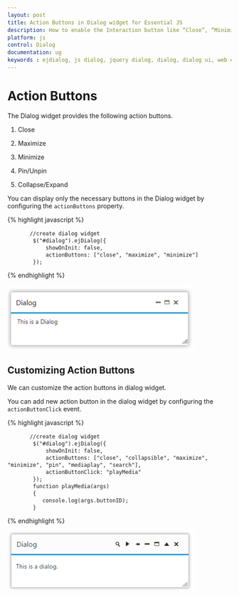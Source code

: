 ```yaml
---
layout: post
title: Action Buttons in Dialog widget for Essential JS
description: How to enable the Interaction button like “Close”, “Minimize” and etc., in Dialog Widget. 
platform: js
control: Dialog
documentation: ug
keywords : ejdialog, js dialog, jquery dialog, dialog, dialog ui, web dialog, ej dialog, essential javascript dialog, dialog widget,
---
```


# Action Buttons

The Dialog widget provides the following action buttons.

1. Close

2. Maximize

3. Minimize

4. Pin/Unpin

5. Collapse/Expand

You can display only the necessary buttons in the Dialog widget by configuring the `actionButtons` property.

{% highlight javascript %}

           //create dialog widget
            $("#dialog").ejDialog({
                showOnInit: false,
                actionButtons: ["close", "maximize", "minimize"]
            });

{% endhighlight %}



![Action Buttons](action-buttons_images\action-buttons_img1.png)


## Customizing Action Buttons

We can customize the action buttons in dialog widget.

You can add new action button in the dialog widget by configuring the `actionButtonClick` event.

{% highlight javascript %}

           //create dialog widget
            $("#dialog").ejDialog({
                showOnInit: false,
                actionButtons: ["close", "collapsible", "maximize", "minimize", "pin", "mediaplay", "search"],
				actionButtonClick: "playMedia"
            });
            function playMedia(args)
		    {
               console.log(args.buttonID);
            }
{% endhighlight %}



![Action Buttons](action-buttons_images\action-buttons_img2.png)
